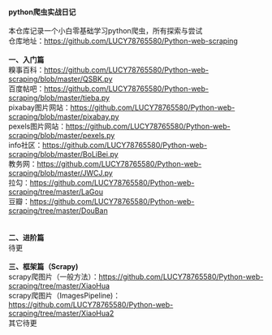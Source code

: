 **python爬虫实战日记**</br>
</br>
本仓库记录一个小白零基础学习python爬虫，所有探索与尝试</br>
仓库地址：https://github.com/LUCY78765580/Python-web-scraping</br>
</br>
**一、入门篇**</br>
糗事百科：https://github.com/LUCY78765580/Python-web-scraping/blob/master/QSBK.py</br>
百度帖吧：https://github.com/LUCY78765580/Python-web-scraping/blob/master/tieba.py</br>
pixabay图片网站：https://github.com/LUCY78765580/Python-web-scraping/blob/master/pixabay.py</br>
pexels图片网站：https://github.com/LUCY78765580/Python-web-scraping/blob/master/pexels.py</br>
info社区：https://github.com/LUCY78765580/Python-web-scraping/blob/master/BoLiBei.py</br>
教务网：https://github.com/LUCY78765580/Python-web-scraping/blob/master/JWCJ.py</br>
拉勾：https://github.com/LUCY78765580/Python-web-scraping/tree/master/LaGou</br>
豆瓣：https://github.com/LUCY78765580/Python-web-scraping/tree/master/DouBan</br>
</br>
</br>
**二、进阶篇**</br>
待更</br>
</br>
**三、框架篇（Scrapy)**</br>
scrapy爬图片（一般方法）：https://github.com/LUCY78765580/Python-web-scraping/tree/master/XiaoHua</br>
scrapy爬图片（ImagesPipeline)：https://github.com/LUCY78765580/Python-web-scraping/tree/master/XiaoHua2</br>
其它待更</br>
